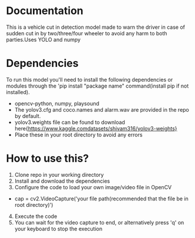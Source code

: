 # Documentation
This is a vehicle cut in detection model made to warn the driver in case of sudden cut in by two/three/four wheeler to avoid any harm to both parties.Uses YOLO and numpy 


# Dependencies
To run this model you'll need to install the following dependencies or modules through the 
'pip install "package name" command(install pip if not installed).

* opencv-python, numpy, playsound
* The yolov3.cfg  and coco.names and alarm.wav are provided in the repo by default.
* yolov3.weights file can be found to download here{https://www.kaggle.comdatasets/shivam316/yolov3-weights}
* Place these in your root directory to avoid  any errors

# How to use this? 

1. Clone repo in your working directory
2. Install and download the dependencies
3. Configure the code to load your own image/video file in OpenCV

* cap = cv2.VideoCapture('your file path(recommended that the file be in root directory)')

   
4. Execute the code
5. You can wait for the video capture to end, or alternatively press 'q'   on your keyboard to stop the execution 

